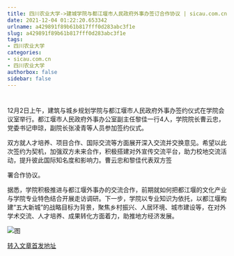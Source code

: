 ```yaml
---
title: 四川农业大学->建城学院与都江堰市人民政府外事办签订合作协议 | sicau.com.cn
date: 2021-12-04 01:22:20.653342
urlname: a429891f89b61b817fff0d283abc3f1e
slug: a429891f89b61b817fff0d283abc3f1e
tags: 
- 四川农业大学
categories:
- sicau.com.cn
- 四川农业大学
authorbox: false
sidebar: false
---
```

#

12月2日上午，建筑与城乡规划学院与都江堰市人民政府外事办签约仪式在学院会议室举行。都江堰市人民政府外事办公室副主任黎佳一行4人，学院院长曹云忠，党委书记申琼，副院长张凌青等人员参加签约仪式。

双方就人才培养、项目合作、国际交流等方面展开深入交流并交换意见。希望以此次签约为契机，加强双方未来合作，积极搭建对外宣传交流平台，助力校地交流活动，提升彼此国际知名度和影响力。曹云忠和黎佳代表双方签
<!--more-->
署合作协议。

据悉，学院积极推进与都江堰外事办的交流合作，前期就如何把都江堰的文化产业与学院专业特色结合开展走访调研。下一步，学院以专业知识为依托，以都江堰构建“五大新城”的战略目标为背景，聚焦乡村振兴、人居环境、城市建设等，在对外学术交流、人才培养、成果转化方面着力，助推地方经济发展。

![图](https://news.sicau.edu.cn/__local/C/9E/C0/EE18EAD336A68CA1DB8A8CB2830_F0E4507B_105CD.jpg)

[转入文章首发地址](https://news.sicau.edu.cn/info/1078/65812.htm)